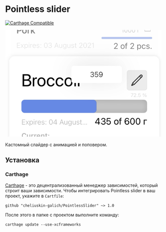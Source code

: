 # Pointless slider

[![Carthage Compatible](https://img.shields.io/badge/Carthage-compatible-4BC51D.svg?style=flat-square)](https://github.com/Carthage/Carthage)

![scr1](scr1.png)

Кастомный слайдер с анимацией и поповером. 

## Установка

### Carthage

[Carthage](https://github.com/Carthage/Carthage) - это децентрализованный менеджер зависимостей, который строит ваши зависимости. Чтобы интегрировать Pointless slider в ваш проект, укажите в `Cartfile`:

```ogdl
github "cheliuskin-galich/PointlessSlider" ~> 1.0
```

После этого в папке с проектом выполните команду:

```
carthage update --use-xcframeworks
```

